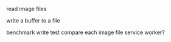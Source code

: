 read image files

write a buffer to a file

benchmark
write test compare each image file
service worker?
